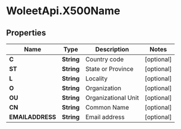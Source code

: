 # WoleetApi.X500Name

## Properties
Name | Type | Description | Notes
------------ | ------------- | ------------- | -------------
**C** | **String** | Country code | [optional] 
**ST** | **String** | State or Province | [optional] 
**L** | **String** | Locality | [optional] 
**O** | **String** | Organization | [optional] 
**OU** | **String** | Organizational Unit | [optional] 
**CN** | **String** | Common Name | [optional] 
**EMAILADDRESS** | **String** | Email address | [optional] 


